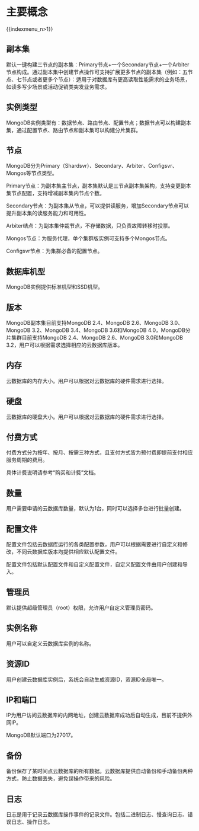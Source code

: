 # 主要概念

{{indexmenu_n>1}}

## 副本集

默认一键构建三节点的副本集：Primary节点+一个Secondary节点+一个Arbiter节点构成。通过副本集中创建节点操作可支持扩展更多节点的副本集（例如：五节点、七节点或者更多个节点）：适用于对数据库有更高读取性能需求的业务场景，如读多写少场景或活动促销类突发业务需求。

## 实例类型

MongoDB实例类型有：数据节点、路由节点、配置节点；数据节点可以构建副本集，通过配置节点、路由节点和副本集可以构建分片集群。

## 节点

MongoDB分为Primary（Shardsvr）、Secondary、Arbiter、Configsvr、Mongos等节点类型。

Primary节点：为副本集主节点，副本集默认是三节点副本集架构，支持变更副本集节点配置，支持增减副本集内节点个数。

Secondary节点：为副本集从节点，可以提供读服务，增加Secondary节点可以提升副本集的读服务能⼒和可⽤性。

Arbiter结点：为副本集仲裁节点，不存储数据，只负责故障转移时投票。

Mongos节点：为服务代理，单个集群版实例可支持多个Mongos节点。

Configsvr节点：为集群必备的配置节点。

## 数据库机型

MongoDB实例提供标准机型和SSD机型。

## 版本

MongoDB副本集目前支持MongoDB 2.4、MongoDB 2.6、MongoDB 3.0、MongoDB 3.2、MongoDB
3.4、MongoDB 3.6和MongoDB 4.0，MongoDB分片集群目前支持MongoDB 2.4、MongoDB
2.6、MongoDB 3.0和MongoDB 3.2，用户可以根据需求选择相应的云数据库版本。

## 内存

云数据库的内存大小。用户可以根据对云数据库的硬件需求进行选择。

## 硬盘

云数据库的硬盘大小。用户可以根据对云数据库的硬件需求进行选择。

## 付费方式

付费方式分为按年、按月、按需三种方式，且支付方式皆为预付费即提前支付相应服务周期的费用。

具体计费说明请参考“购买和计费”文档。

## 数量

用户需要申请的云数据库数量，默认为1台，同时可以选择多台进行批量创建。

## 配置文件

配置文件包括云数据库运行的各类配置参数，用户可以根据需要进行自定义和修改，不同云数据库版本均提供相应默认配置文件。

配置文件包括默认配置文件和自定义配置文件，自定义配置文件由用户创建和导入。

## 管理员

默认提供超级管理员（root）权限，允许用户自定义管理员密码。

## 实例名称

用户可以自定义云数据库实例的名称。

## 资源ID

用户创建云数据库实例后，系统会自动生成资源ID，资源ID全局唯一。

## IP和端口

IP为用户访问云数据库的内网地址，创建云数据库成功后自动生成，目前不提供外网IP。

MongoDB默认端口为27017。

## 备份

备份保存了某时间点云数据库的所有数据。云数据库提供自动备份和手动备份两种方式，防止数据丢失，避免误操作带来的风险。

## 日志

日志是用于记录云数据库操作事件的记录文件。包括二进制日志、慢查询日志、错误日志、操作日志。
